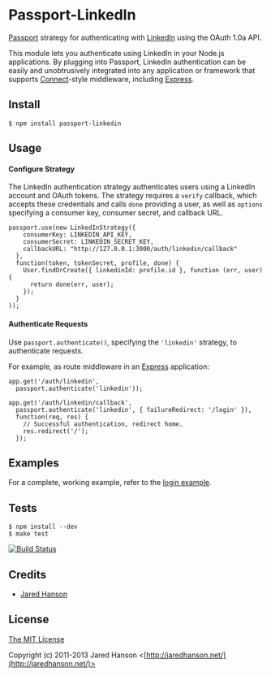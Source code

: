 # Passport-LinkedIn

[Passport](http://passportjs.org/) strategy for authenticating with [LinkedIn](http://www.linkedin.com/)
using the OAuth 1.0a API.

This module lets you authenticate using LinkedIn in your Node.js applications.
By plugging into Passport, LinkedIn authentication can be easily and
unobtrusively integrated into any application or framework that supports
[Connect](http://www.senchalabs.org/connect/)-style middleware, including
[Express](http://expressjs.com/).

## Install

    $ npm install passport-linkedin

## Usage

#### Configure Strategy

The LinkedIn authentication strategy authenticates users using a LinkedIn
account and OAuth tokens.  The strategy requires a `verify` callback, which
accepts these credentials and calls `done` providing a user, as well as
`options` specifying a consumer key, consumer secret, and callback URL.

    passport.use(new LinkedInStrategy({
        consumerKey: LINKEDIN_API_KEY,
        consumerSecret: LINKEDIN_SECRET_KEY,
        callbackURL: "http://127.0.0.1:3000/auth/linkedin/callback"
      },
      function(token, tokenSecret, profile, done) {
        User.findOrCreate({ linkedinId: profile.id }, function (err, user) {
          return done(err, user);
        });
      }
    ));

#### Authenticate Requests

Use `passport.authenticate()`, specifying the `'linkedin'` strategy, to
authenticate requests.

For example, as route middleware in an [Express](http://expressjs.com/)
application:

    app.get('/auth/linkedin',
      passport.authenticate('linkedin'));
    
    app.get('/auth/linkedin/callback', 
      passport.authenticate('linkedin', { failureRedirect: '/login' }),
      function(req, res) {
        // Successful authentication, redirect home.
        res.redirect('/');
      });

## Examples

For a complete, working example, refer to the [login example](https://github.com/jaredhanson/passport-linkedin/tree/master/examples/login).

## Tests

    $ npm install --dev
    $ make test

[![Build Status](https://secure.travis-ci.org/jaredhanson/passport-linkedin.png)](http://travis-ci.org/jaredhanson/passport-linkedin)

## Credits

  - [Jared Hanson](http://github.com/jaredhanson)

## License

[The MIT License](http://opensource.org/licenses/MIT)

Copyright (c) 2011-2013 Jared Hanson <[http://jaredhanson.net/](http://jaredhanson.net/)>

